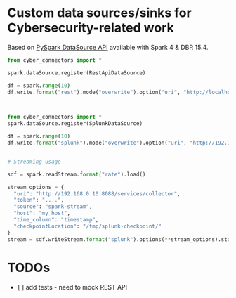 # Custom data sources/sinks for Cybersecurity-related work


Based on [PySpark DataSource API](https://docs.databricks.com/en/pyspark/datasources.html) available with Spark 4 & DBR 15.4.



```python
from cyber_connectors import *

spark.dataSource.register(RestApiDataSource)

df = spark.range(10)
df.write.format("rest").mode("overwrite").option("uri", "http://localhost:8001/").save()



from cyber_connectors import *
spark.dataSource.register(SplunkDataSource)

df = spark.range(10)
df.write.format("splunk").mode("overwrite").option("uri", "http://192.168.0.10:8088/services/collector").option("token", "...").save()


# Streaming usage

sdf = spark.readStream.format("rate").load()

stream_options = {
  "uri": "http://192.168.0.10:8088/services/collector",
  "token": "....",
  "source": "spark-stream",
  "host": "my_host",
  "time_column": "timestamp",
  "checkpointLocation": "/tmp/splunk-checkpoint/"
}
stream = sdf.writeStream.format("splunk").options(**stream_options).start()


```


# TODOs

- \[ \] add tests - need to mock REST API
